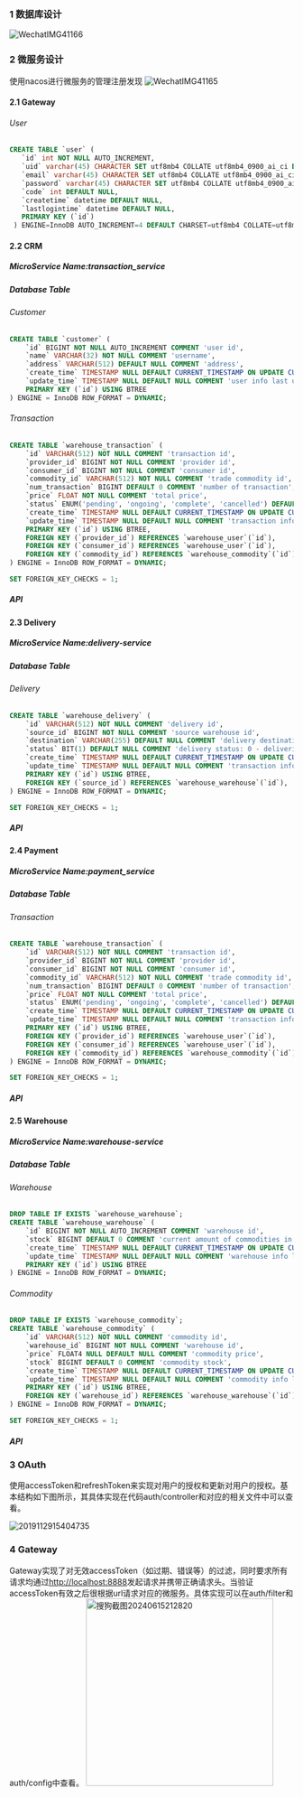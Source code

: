 ### 1 数据库设计

![WechatIMG41166](https://github.com/Autzoko/Springcloud-warehouse/assets/88358084/034e223d-8455-48eb-ae6a-9d0123757322)


### 2 微服务设计
使用nacos进行微服务的管理注册发现
![WechatIMG41165](https://github.com/Autzoko/Springcloud-warehouse/assets/88358084/f04248f3-5027-43ec-a48c-ab558c23fab4)


#### 2.1 Gateway
###### User
```sql
CREATE TABLE `user` (
   `id` int NOT NULL AUTO_INCREMENT,
   `uid` varchar(45) CHARACTER SET utf8mb4 COLLATE utf8mb4_0900_ai_ci DEFAULT NULL,
   `email` varchar(45) CHARACTER SET utf8mb4 COLLATE utf8mb4_0900_ai_ci DEFAULT NULL,
   `password` varchar(45) CHARACTER SET utf8mb4 COLLATE utf8mb4_0900_ai_ci DEFAULT NULL,
   `code` int DEFAULT NULL,
   `createtime` datetime DEFAULT NULL,
   `lastlogintime` datetime DEFAULT NULL,
   PRIMARY KEY (`id`)
 ) ENGINE=InnoDB AUTO_INCREMENT=4 DEFAULT CHARSET=utf8mb4 COLLATE=utf8mb4_general_ci
```
#### 2.2 CRM

##### MicroService Name:transaction_service

##### Database Table


###### Customer

```sql
CREATE TABLE `customer` (
    `id` BIGINT NOT NULL AUTO_INCREMENT COMMENT 'user id',
    `name` VARCHAR(32) NOT NULL COMMENT 'username',
    `address` VARCHAR(512) DEFAULT NULL COMMENT 'address',
    `create_time` TIMESTAMP NULL DEFAULT CURRENT_TIMESTAMP ON UPDATE CURRENT_TIMESTAMP COMMENT 'user create time',
    `update_time` TIMESTAMP NULL DEFAULT NULL COMMENT 'user info last update time',
    PRIMARY KEY (`id`) USING BTREE
) ENGINE = InnoDB ROW_FORMAT = DYNAMIC;

```



###### Transaction

```sql
CREATE TABLE `warehouse_transaction` (
    `id` VARCHAR(512) NOT NULL COMMENT 'transaction id',
    `provider_id` BIGINT NOT NULL COMMENT 'provider id',
    `consumer_id` BIGINT NOT NULL COMMENT 'consumer id',
    `commodity_id` VARCHAR(512) NOT NULL COMMENT 'trade commodity id',
    `num_transaction` BIGINT DEFAULT 0 COMMENT 'number of transaction',
    `price` FLOAT NOT NULL COMMENT 'total price',
    `status` ENUM('pending', 'ongoing', 'complete', 'cancelled') DEFAULT 'pending' NOT NULL COMMENT 'transaction status',
    `create_time` TIMESTAMP NULL DEFAULT CURRENT_TIMESTAMP ON UPDATE CURRENT_TIMESTAMP COMMENT 'transaction create time',
    `update_time` TIMESTAMP NULL DEFAULT NULL COMMENT 'transaction info last update time',
    PRIMARY KEY (`id`) USING BTREE,
    FOREIGN KEY (`provider_id`) REFERENCES `warehouse_user`(`id`),
    FOREIGN KEY (`consumer_id`) REFERENCES `warehouse_user`(`id`),
    FOREIGN KEY (`commodity_id`) REFERENCES `warehouse_commodity`(`id`)
) ENGINE = InnoDB ROW_FORMAT = DYNAMIC;

SET FOREIGN_KEY_CHECKS = 1;
```

##### API



#### 2.3 Delivery

##### MicroService Name:delivery-service

##### Database Table

###### Delivery

```sql
CREATE TABLE `warehouse_delivery` (
    `id` VARCHAR(512) NOT NULL COMMENT 'delivery id',
    `source_id` BIGINT NOT NULL COMMENT 'source warehouse id',
    `destination` VARCHAR(255) DEFAULT NULL COMMENT 'delivery destination',
    `status` BIT(1) DEFAULT NULL COMMENT 'delivery status: 0 - delivering, 1 - finished',
    `create_time` TIMESTAMP NULL DEFAULT CURRENT_TIMESTAMP ON UPDATE CURRENT_TIMESTAMP COMMENT 'transaction create time',
    `update_time` TIMESTAMP NULL DEFAULT NULL COMMENT 'transaction info last update time',
    PRIMARY KEY (`id`) USING BTREE,
    FOREIGN KEY (`source_id`) REFERENCES `warehouse_warehouse`(`id`),
) ENGINE = InnoDB ROW_FORMAT = DYNAMIC;

SET FOREIGN_KEY_CHECKS = 1;
```

##### API

#### 2.4 Payment

##### MicroService Name:payment_service

##### Database Table

###### Transaction

```sql
CREATE TABLE `warehouse_transaction` (
    `id` VARCHAR(512) NOT NULL COMMENT 'transaction id',
    `provider_id` BIGINT NOT NULL COMMENT 'provider id',
    `consumer_id` BIGINT NOT NULL COMMENT 'consumer id',
    `commodity_id` VARCHAR(512) NOT NULL COMMENT 'trade commodity id',
    `num_transaction` BIGINT DEFAULT 0 COMMENT 'number of transaction',
    `price` FLOAT NOT NULL COMMENT 'total price',
    `status` ENUM('pending', 'ongoing', 'complete', 'cancelled') DEFAULT 'pending' NOT NULL COMMENT 'transaction status',
    `create_time` TIMESTAMP NULL DEFAULT CURRENT_TIMESTAMP ON UPDATE CURRENT_TIMESTAMP COMMENT 'transaction create time',
    `update_time` TIMESTAMP NULL DEFAULT NULL COMMENT 'transaction info last update time',
    PRIMARY KEY (`id`) USING BTREE,
    FOREIGN KEY (`provider_id`) REFERENCES `warehouse_user`(`id`),
    FOREIGN KEY (`consumer_id`) REFERENCES `warehouse_user`(`id`),
    FOREIGN KEY (`commodity_id`) REFERENCES `warehouse_commodity`(`id`)
) ENGINE = InnoDB ROW_FORMAT = DYNAMIC;

SET FOREIGN_KEY_CHECKS = 1;
```

##### API

#### 2.5 Warehouse

##### MicroService Name:warehouse-service

##### Database Table

###### Warehouse

```sql
DROP TABLE IF EXISTS `warehouse_warehouse`;
CREATE TABLE `warehouse_warehouse` (
    `id` BIGINT NOT NULL AUTO_INCREMENT COMMENT 'warehouse id',
    `stock` BIGINT DEFAULT 0 COMMENT 'current amount of commodities in warehouse',
    `create_time` TIMESTAMP NULL DEFAULT CURRENT_TIMESTAMP ON UPDATE CURRENT_TIMESTAMP COMMENT 'warehouse create time',
    `update_time` TIMESTAMP NULL DEFAULT NULL COMMENT 'warehouse info last update time',
    PRIMARY KEY (`id`) USING BTREE
) ENGINE = InnoDB ROW_FORMAT = DYNAMIC;

```

###### Commodity

```sql
DROP TABLE IF EXISTS `warehouse_commodity`;
CREATE TABLE `warehouse_commodity` (
    `id` VARCHAR(512) NOT NULL COMMENT 'commodity id',
    `warehouse_id` BIGINT NOT NULL COMMENT 'warehouse id',
    `price` FLOAT4 NULL DEFAULT NULL COMMENT 'commodity price',
    `stock` BIGINT DEFAULT 0 COMMENT 'commodity stock',
    `create_time` TIMESTAMP NULL DEFAULT CURRENT_TIMESTAMP ON UPDATE CURRENT_TIMESTAMP COMMENT 'commodity create time',
    `update_time` TIMESTAMP NULL DEFAULT NULL COMMENT 'commodity info last update time',
    PRIMARY KEY (`id`) USING BTREE,
    FOREIGN KEY (`warehouse_id`) REFERENCES `warehouse_warehouse`(`id`)
) ENGINE = InnoDB ROW_FORMAT = DYNAMIC;

SET FOREIGN_KEY_CHECKS = 1;


```

##### API

### 3 OAuth
使用accessToken和refreshToken来实现对用户的授权和更新对用户的授权。基本结构如下图所示，其具体实现在代码auth/controller和对应的相关文件中可以查看。

![2019112915404735](https://github.com/Autzoko/Springcloud-warehouse/assets/104555481/45f47e58-6148-41b5-bc7f-e074d7d16560)

### 4 Gateway
Gateway实现了对无效accessToken（如过期、错误等）的过滤，同时要求所有请求均通过<http://localhost:8888>发起请求并携带正确请求头。当验证accessToken有效之后很根据url请求对应的微服务。具体实现可以在auth/filter和auth/config中查看。
<img width="332" alt="搜狗截图20240615212820" src="https://github.com/Autzoko/Springcloud-warehouse/assets/104555481/21f44635-a552-40c5-a36f-001719fbb737">
